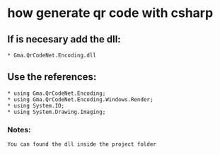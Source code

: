 # how generate qr code with csharp

## If is necesary add the dll:
```
* Gma.QrCodeNet.Encoding.dll
```
## Use the references:
```
* using Gma.QrCodeNet.Encoding;
* using Gma.QrCodeNet.Encoding.Windows.Render;
* using System.IO;
* using System.Drawing.Imaging;
``` 
### Notes:
```
You can found the dll inside the project folder
